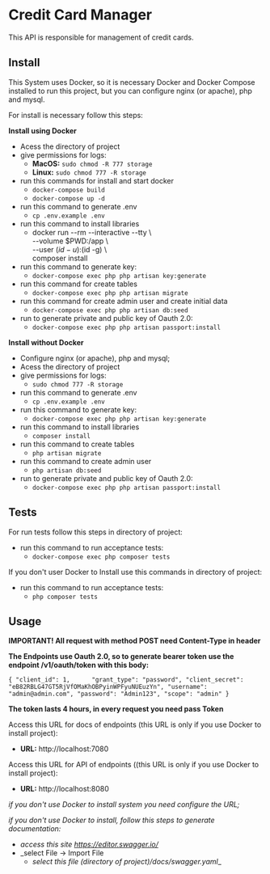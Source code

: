 # Credit Card Manager

This API is responsible for management of credit cards.

## Install

This System uses Docker, so it is necessary Docker 
and Docker Compose installed to run this project, but you can configure nginx (or apache), php and mysql.

For install is necessary follow this steps:

**Install using Docker**

* Acess the directory of project
* give permissions for logs:
    * **MacOS:** `sudo chmod -R 777 storage`
    * **Linux:** `sudo chmod 777 -R storage`
* run this commands for install and start docker
    * `docker-compose build`
    * `docker-compose up -d`
* run this command to generate .env
    * `cp .env.example .env `   
* run this command to install libraries
    * docker run --rm --interactive --tty \     
         --volume $PWD:/app \         
         --user $(id -u):$(id -g) \         
         composer install
* run this command to generate key:
    * `docker-compose exec php php artisan key:generate`
* run this command for create tables
    * `docker-compose exec php php artisan migrate`
* run this command for create admin user and create initial data
    * `docker-compose exec php php artisan db:seed`
* run to generate private and public key of Oauth 2.0:
    * `docker-compose exec php php artisan passport:install`


**Install without Docker**
* Configure nginx (or apache), php and mysql;
* Acess the directory of project
* give permissions for logs:
    * `sudo chmod 777 -R storage`
* run this command to generate .env
    * `cp .env.example .env `   
* run this command to generate key:
    * `docker-compose exec php php artisan key:generate` 
* run this command to install libraries
    *  `composer install`
* run this command to create tables
    * `php artisan migrate`
* run this command to create admin user
    * `php artisan db:seed`
* run to generate private and public key of Oauth 2.0:
    * `docker-compose exec php php artisan passport:install`


## Tests
For run tests follow this steps in directory of project:
* run this command to run acceptance tests:    
    * `docker-compose exec php composer tests`

If you don't user Docker to Install use this commands in directory of project:
* run this command to run acceptance tests:    
    * `php composer tests`


## Usage
**IMPORTANT! All request with method POST need Content-Type in header**

**The Endpoints use Oauth 2.0, so to generate bearer token use the endpoint /v1/oauth/token with this body:**

`{
 	"client_id": 1, 	
 	"grant_type": "password",
 	"client_secret": "eB82RBLG47GT5RjVfOMaKhOBPyinWPFyuNUEuzYn",
 	"username": "admin@admin.com",
 	"password": "Admin123",
 	"scope": "admin"
 }`
 
**The token lasts 4 hours, in every request you need pass Token** 

Access this URL for docs of endpoints (this URL is only if you use Docker to install project):
 
 * **URL:** http://localhost:7080
 
Access this URL for API of endpoints ((this URL is only if you use Docker to install project):
  
  * **URL:** http://localhost:8080

_if you don't use Docker to install system you need configure the URL;_  

_if you don't use Docker to install, follow this steps to generate documentation:_

* _access this site https://editor.swagger.io/_
* _select File -> Import File
    * _select this file (directory of project)/docs/swagger.yaml__

